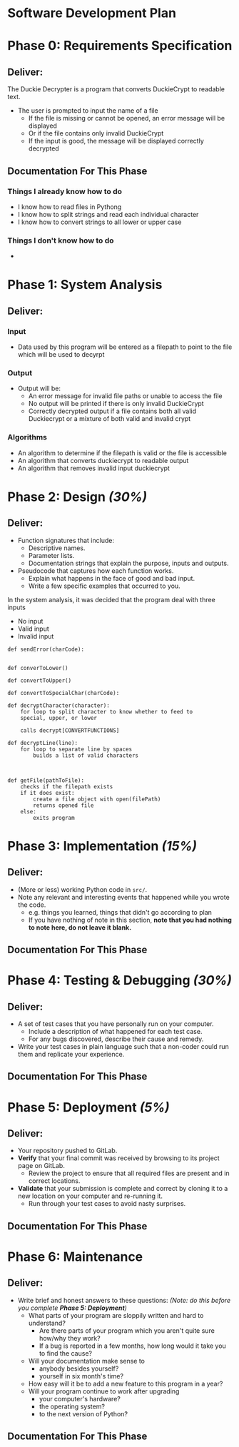 # Software Development Plan

# Phase 0: Requirements Specification

## **Deliver:**

The Duckie Decrypter is a program that converts DuckieCrypt to readable text.

*   The user is prompted to input the name of a file
    *   If the file is missing or cannot be opened, an error message will be displayed
    *   Or if the file contains only invalid DuckieCrypt
    *   If the input is good, the message will be displayed correctly decrypted

## Documentation For This Phase

### Things I already know how to do

*   I know how to read files in Pythong
*   I know how to split strings and read each individual character
*   I know how to convert strings to all lower or upper case

### Things I don't know how to do

*  

# Phase 1: System Analysis

## **Deliver:**

### Input

*   Data used by this program will be entered as a filepath to point to the file which will be used to decyrpt

### Output

*   Output will be:
    *   An error message for invalid file paths or unable to access the file
    *   No output will be printed if there is only invalid DuckieCrypt
    *   Correctly decrypted output if a file contains both all valid Duckiecrypt or a mixture of both valid and invalid crypt

### Algorithms

*   An algorithm to determine if the filepath is valid or the file is accessible
*   An algorithm that converts duckiecrypt to readable output
*   An algorithm that removes invalid input duckiecrypt


# Phase 2: Design *(30%)*

## **Deliver:**

*   Function signatures that include:
    *   Descriptive names.
    *   Parameter lists.
    *   Documentation strings that explain the purpose, inputs and outputs.
*   Pseudocode that captures how each function works.
    *   Explain what happens in the face of good and bad input.
    *   Write a few specific examples that occurred to you.

In the system analysis, it was decided that the program deal with three inputs

*   No input
*   Valid input
*   Invalid input

````
def sendError(charCode):
    

````

````
def converToLower()

````

````
def convertToUpper()
````

````
def convertToSpecialChar(charCode):
````

````
def decryptCharacter(character):
    for loop to split character to know whether to feed to
    special, upper, or lower

    calls decrypt[CONVERTFUNCTIONS]
````

````
def decryptLine(line):
    for loop to separate line by spaces
        builds a list of valid characters
    
    
````

````
def getFile(pathToFile):
    checks if the filepath exists
    if it does exist:
        create a file object with open(filePath)
        returns opened file
    else:
        exits program
````


# Phase 3: Implementation *(15%)*

## **Deliver:**

*   (More or less) working Python code in `src/`.
*   Note any relevant and interesting events that happened while you wrote the code.
    *   e.g. things you learned, things that didn't go according to plan
    *   If you have nothing of note in this section, **note that you had nothing to note here, do not leave it blank.**

## Documentation For This Phase


# Phase 4: Testing & Debugging *(30%)*

## **Deliver:**

*   A set of test cases that you have personally run on your computer.
    *   Include a description of what happened for each test case.
    *   For any bugs discovered, describe their cause and remedy.
*   Write your test cases in plain language such that a non-coder could run them and replicate your experience.

## Documentation For This Phase


# Phase 5: Deployment *(5%)*

## **Deliver:**

*   Your repository pushed to GitLab.
*   **Verify** that your final commit was received by browsing to its project page on GitLab.
    *   Review the project to ensure that all required files are present and in correct locations.
*   **Validate** that your submission is complete and correct by cloning it to a new location on your computer and re-running it.
    *   Run through your test cases to avoid nasty surprises.

## Documentation For This Phase


# Phase 6: Maintenance

## **Deliver:**

*   Write brief and honest answers to these questions: *(Note: do this before you complete **Phase 5: Deployment**)*
    *   What parts of your program are sloppily written and hard to understand?
        *   Are there parts of your program which you aren't quite sure how/why they work?
        *   If a bug is reported in a few months, how long would it take you to find the cause?
    *   Will your documentation make sense to
        *   anybody besides yourself?
        *   yourself in six month's time?
    *   How easy will it be to add a new feature to this program in a year?
    *   Will your program continue to work after upgrading
        *   your computer's hardware?
        *   the operating system?
        *   to the next version of Python?

## Documentation For This Phase
